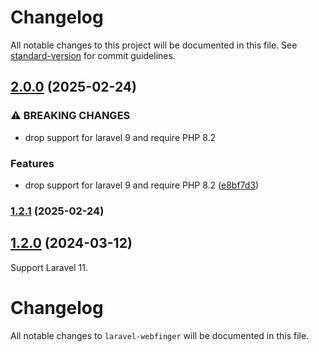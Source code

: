 # Changelog

All notable changes to this project will be documented in this file. See [standard-version](https://github.com/conventional-changelog/standard-version) for commit guidelines.

## [2.0.0](https://github.com/trovster/laravel-webfinger/compare/v1.2.1...v2.0.0) (2025-02-24)


### ⚠ BREAKING CHANGES

* drop support for laravel 9 and require PHP 8.2

### Features

* drop support for laravel 9 and require PHP 8.2 ([e8bf7d3](https://github.com/trovster/laravel-webfinger/commit/e8bf7d3a0391cb7eb0df9e7f589b2db4f7c7d91c))

### [1.2.1](https://github.com/trovster/laravel-webfinger/compare/v1.2.0...v1.2.1) (2025-02-24)

## [1.2.0](https://github.com/trovster/laravel-webfinger/compare/v1.1.0...v1.2.0) (2024-03-12)

Support Laravel 11.

# Changelog

All notable changes to `laravel-webfinger` will be documented in this file.
